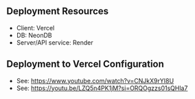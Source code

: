 

## Deployment Resources
- Client: Vercel
- DB: NeonDB
- Server/API service: Render



## Deployment to Vercel Configuration
- See: https://www.youtube.com/watch?v=CNJkX9rYI8U
- See: https://youtu.be/LZQ5n4PK1jM?si=ORQOgzzs01sQHla7 